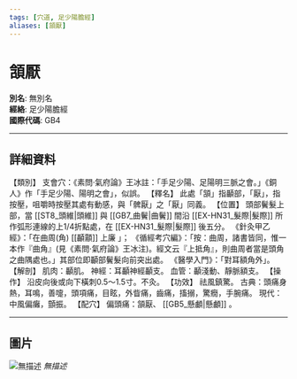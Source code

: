 ```yaml
---
tags: [穴道, 足少陽膽經]
aliases: [頷厭]
---
```


# 頷厭

**別名**: 無別名  
**經絡**: 足少陽膽經  
**國際代碼**: GB4  

---

## 詳細資料
【類別】
支會穴：《素問‧氣府論》王冰註：「手足少陽、足陽明三脈之會。」《銅人》作「手足少陽、陽明之會」，似誤。
【釋名】
此處「頷」指顳部，「厭」，指按壓，咀嚼時按壓其處有動感，與「髀厭」之「厭」同義。
【位置】
頭部鬢髮上部，當 [[ST8_頭維|頭維]] 與 [[GB7_曲鬢|曲鬢]] 間沿 [[EX-HN31_髮際|髮際]] 所作弧形連線的上1/4折點處，在 [[EX-HN31_髮際|髮際]] 後五分。
《針灸甲乙經》：「在曲周(角) [[顳顬]] 上廉
」；
《循經考穴編》：「按：曲周，諸書皆同，惟一本作『曲角』(見《素問‧氣府論》王冰注)。經文云『上抵角』，則曲周者當是頭角之曲隅處也。」其部位即顳部鬢髮向前突出處。
《醫學入門》：「對耳額角外」。
【解剖】
肌肉：顳肌。
神經：耳顳神經顳支。
血管：顳淺動、靜脈額支。
【操作】
沿皮向後或向下橫刺0.5～1.5寸。不灸。
【功效】
祛風鎮驚。
古典：頭痛身熱，耳鳴，善嚏，頭項痛，目眩，外眥痛，齒痛，搐搦，驚癇，手腕痛。
現代：中風偏癱，顫振。
【配穴】
偏頭痛：頷厭、 [[GB5_懸顱|懸顱]] 。

---

## 圖片
![無描述](https://yibian.hopto.org/pic/shu16/82.gif)
_無描述_

